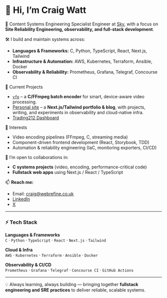 # 👋 Hi, I’m Craig Watt  

👷 Content Systems Engineering Specialist Engineer at [Sky](https://www.sky.com), with a focus on **Site Reliability Engineering, observability, and full-stack development**.  

🛠️ I build and maintain systems across:  
- **Languages & Frameworks:** C, Python, TypeScript, React, Next.js, Tailwind  
- **Infrastructure & Automation:** AWS, Kubernetes, Terraform, Ansible, Docker  
- **Observability & Reliability:** Prometheus, Grafana, Telegraf, Concourse CI  

🌟 Current Projects  
- [`vfo`](https://github.com/CraigWatt/vfo) – a **C/FFmpeg batch encoder** for smart, device-aware video processing.  
- [Personal site](https://craigwatt.co.uk) – a **Next.js/Tailwind portfolio & blog**, with projects, writing, and experiments in observability and cloud-native infra.
- [Trading212 Dashboard](https://craigwatt.co.uk/trading212) 

📌 Interests  
- Video encoding pipelines (FFmpeg, C, streaming media)  
- Component-driven frontend development (React, Storybook, TDD)  
- Automation & reliability engineering (IaC, monitoring exporters, CI/CD)  

🤝 I’m open to collaborations in:  
- **C systems projects** (video, encoding, performance-critical code)  
- **Fullstack web apps** using Next.js / React / TypeScript  

📫 **Reach me:**  
- Email: [craig@webrefine.co.uk](mailto:craig@webrefine.co.uk)  
- [LinkedIn](https://www.linkedin.com/in/craig-watt-dev/)  
- [X](https://x.com/devcraigwatt)

---

### ⚡ Tech Stack  

**Languages & Frameworks**  
`C` · `Python` · `TypeScript` · `React` · `Next.js` · `Tailwind`  

**Cloud & Infra**  
`AWS` · `Kubernetes` · `Terraform` · `Ansible` · `Docker`  

**Observability & CI/CD**  
`Prometheus` · `Grafana` · `Telegraf` · `Concourse CI` · `GitHub Actions`  

---

💡 Always learning, always building — bringing together **fullstack engineering and SRE practices** to deliver reliable, scalable systems.
